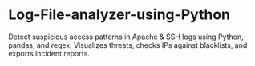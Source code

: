 # Log-File-analyzer-using-Python
Detect suspicious access patterns in Apache &amp; SSH logs using Python, pandas, and regex. Visualizes threats, checks IPs against blacklists, and exports incident reports. 
